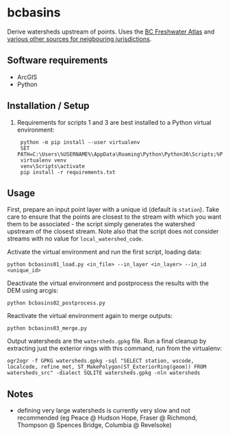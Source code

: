 # bcbasins

Derive watersheds upstream of points. Uses the [BC Freshwater Atlas](https://www2.gov.bc.ca/gov/content/data/geographic-data-services/topographic-data/freshwater) and [various other sources for neigbouring jurisdictions](notes_cross_boundary.md).

## Software requirements

- ArcGIS
- Python

## Installation / Setup

1. Requirements for scripts 1 and 3 are best installed to a Python virtual environment:

        python -m pip install --user virtualenv
        SET PATH=C:\Users\%USERNAME%\AppData\Roaming\Python\Python36\Scripts;%PATH%
        virtualenv venv
        venv\Scripts\activate
        pip install -r requirements.txt


## Usage

First, prepare an input point layer with a unique id (default is `station`). Take care to ensure that the points are closest to the stream with which you want them to be associated - the script simply generates the watershed upstream of the closest stream.  Note also that the script does not consider streams with no value for `local_watershed_code`.

Activate the virtual environment and run the first script, loading data:

    python bcbasins01_load.py <in_file> --in_layer <in_layer> --in_id <unique_id>

Deactivate the virtual environment and postprocess the results with the DEM using arcgis:

    python bcbasins02_postprocess.py

Reactivate the virtual environment again to merge outputs:

    python bcbasins03_merge.py

Output watersheds are the `watersheds.gpkg` file. Run a final cleanup by extracting just the exterior rings with this command, run from the virtualenv:

    ogr2ogr -f GPKG watersheds.gpkg -sql "SELECT station, wscode, localcode, refine_met, ST_MakePolygon(ST_ExteriorRing(geom)) FROM watersheds_src" -dialect SQLITE watersheds.gpkg -nln watersheds

## Notes

- defining very large watersheds is currently very slow and not recommended (eg Peace @ Hudson Hope, Fraser @ Richmond, Thompson @ Spences Bridge, Columbia @ Revelsoke)